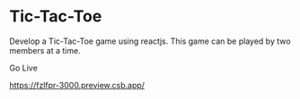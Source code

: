 # Tic-Tac-Toe

Develop a Tic-Tac-Toe game using reactjs.
This game can be played by two members at a time.

Go Live

https://fzlfpr-3000.preview.csb.app/

